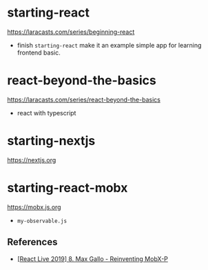 # starting-react

<https://laracasts.com/series/beginning-react>

- finish `starting-react` make it an example simple app for learning frontend basic.

# react-beyond-the-basics

<https://laracasts.com/series/react-beyond-the-basics>

- react with typescript

# starting-nextjs

<https://nextjs.org>

# starting-react-mobx

<https://mobx.js.org>

- `my-observable.js`

## References

- [[React Live 2019] 8. Max Gallo - Reinventing MobX-P](https://www.youtube.com/watch?v=P_WqKZxpX8g)
